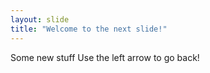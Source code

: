 ```yaml
---
layout: slide
title: "Welcome to the next slide!"
---
```

Some new stuff
Use the left arrow to go back!
